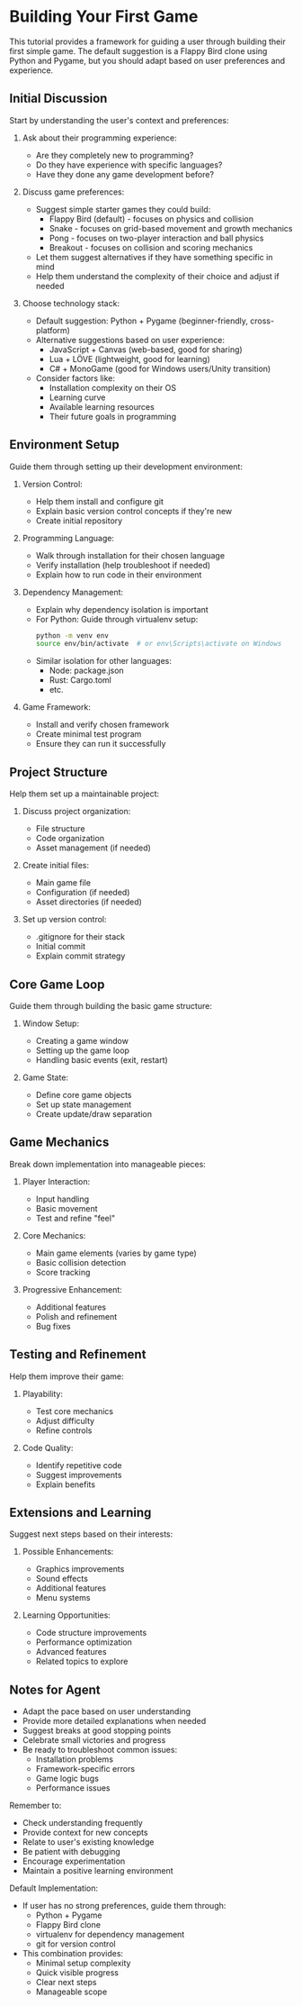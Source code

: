 # Building Your First Game

This tutorial provides a framework for guiding a user through building their first simple game. The default suggestion is a Flappy Bird clone using Python and Pygame, but you should adapt based on user preferences and experience.

## Initial Discussion

Start by understanding the user's context and preferences:

1. Ask about their programming experience:
   - Are they completely new to programming?
   - Do they have experience with specific languages?
   - Have they done any game development before?

2. Discuss game preferences:
   - Suggest simple starter games they could build:
     * Flappy Bird (default) - focuses on physics and collision
     * Snake - focuses on grid-based movement and growth mechanics
     * Pong - focuses on two-player interaction and ball physics
     * Breakout - focuses on collision and scoring mechanics
   - Let them suggest alternatives if they have something specific in mind
   - Help them understand the complexity of their choice and adjust if needed

3. Choose technology stack:
   - Default suggestion: Python + Pygame (beginner-friendly, cross-platform)
   - Alternative suggestions based on user experience:
     * JavaScript + Canvas (web-based, good for sharing)
     * Lua + LÖVE (lightweight, good for learning)
     * C# + MonoGame (good for Windows users/Unity transition)
   - Consider factors like:
     * Installation complexity on their OS
     * Learning curve
     * Available learning resources
     * Their future goals in programming

## Environment Setup

Guide them through setting up their development environment:

1. Version Control:
   - Help them install and configure git
   - Explain basic version control concepts if they're new
   - Create initial repository

2. Programming Language:
   - Walk through installation for their chosen language
   - Verify installation (help troubleshoot if needed)
   - Explain how to run code in their environment

3. Dependency Management:
   - Explain why dependency isolation is important
   - For Python: Guide through virtualenv setup:
     ```bash
     python -m venv env
     source env/bin/activate  # or env\Scripts\activate on Windows
     ```
   - Similar isolation for other languages:
     * Node: package.json
     * Rust: Cargo.toml
     * etc.

4. Game Framework:
   - Install and verify chosen framework
   - Create minimal test program
   - Ensure they can run it successfully

## Project Structure

Help them set up a maintainable project:

1. Discuss project organization:
   - File structure
   - Code organization
   - Asset management (if needed)

2. Create initial files:
   - Main game file
   - Configuration (if needed)
   - Asset directories (if needed)

3. Set up version control:
   - .gitignore for their stack
   - Initial commit
   - Explain commit strategy

## Core Game Loop

Guide them through building the basic game structure:

1. Window Setup:
   - Creating a game window
   - Setting up the game loop
   - Handling basic events (exit, restart)

2. Game State:
   - Define core game objects
   - Set up state management
   - Create update/draw separation

## Game Mechanics

Break down implementation into manageable pieces:

1. Player Interaction:
   - Input handling
   - Basic movement
   - Test and refine "feel"

2. Core Mechanics:
   - Main game elements (varies by game type)
   - Basic collision detection
   - Score tracking

3. Progressive Enhancement:
   - Additional features
   - Polish and refinement
   - Bug fixes

## Testing and Refinement

Help them improve their game:

1. Playability:
   - Test core mechanics
   - Adjust difficulty
   - Refine controls

2. Code Quality:
   - Identify repetitive code
   - Suggest improvements
   - Explain benefits

## Extensions and Learning

Suggest next steps based on their interests:

1. Possible Enhancements:
   - Graphics improvements
   - Sound effects
   - Additional features
   - Menu systems

2. Learning Opportunities:
   - Code structure improvements
   - Performance optimization
   - Advanced features
   - Related topics to explore

## Notes for Agent

- Adapt the pace based on user understanding
- Provide more detailed explanations when needed
- Suggest breaks at good stopping points
- Celebrate small victories and progress
- Be ready to troubleshoot common issues:
  * Installation problems
  * Framework-specific errors
  * Game logic bugs
  * Performance issues

Remember to:
- Check understanding frequently
- Provide context for new concepts
- Relate to user's existing knowledge
- Be patient with debugging
- Encourage experimentation
- Maintain a positive learning environment

Default Implementation:
- If user has no strong preferences, guide them through:
  * Python + Pygame
  * Flappy Bird clone
  * virtualenv for dependency management
  * git for version control
- This combination provides:
  * Minimal setup complexity
  * Quick visible progress
  * Clear next steps
  * Manageable scope